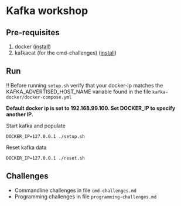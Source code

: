 # Kafka workshop

## Pre-requisites
1. docker ([install](https://docs.docker.com/installation/))
1. kafkacat (for the cmd-challenges) ([install](https://github.com/edenhill/kafkacat#install))

## Run

!! Before running `setup.sh` verify that your docker-ip matches the KAFKA_ADVERTISED_HOST_NAME variable found in the file `kafka-docker/docker-compose.yml`

**Default docker ip is set to 192.168.99.100. Set DOCKER_IP to specify another IP.**

Start kafka and populate
````
DOCKER_IP=127.0.0.1 ./setup.sh
````

Reset kafka data
````
DOCKER_IP=127.0.0.1 ./reset.sh
````

## Challenges

- Commandline challenges in file `cmd-challenges.md`
- Programming challenges in file `programming-challenges.md`
